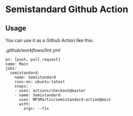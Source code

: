 # Semistandard Github Action

## Usage

You can use it as a Github Action like this:

_.github/workflows/lint.yml_
```
on: [push, pull_request]
name: Main
jobs:
  semistandard:
    name: Semistandard
    runs-on: ubuntu-latest
    steps:
    - uses: actions/checkout@master
    - name: Semistandard
      uses: MP3Martin/semistandard-action@main
      with:
        args: --fix
```
